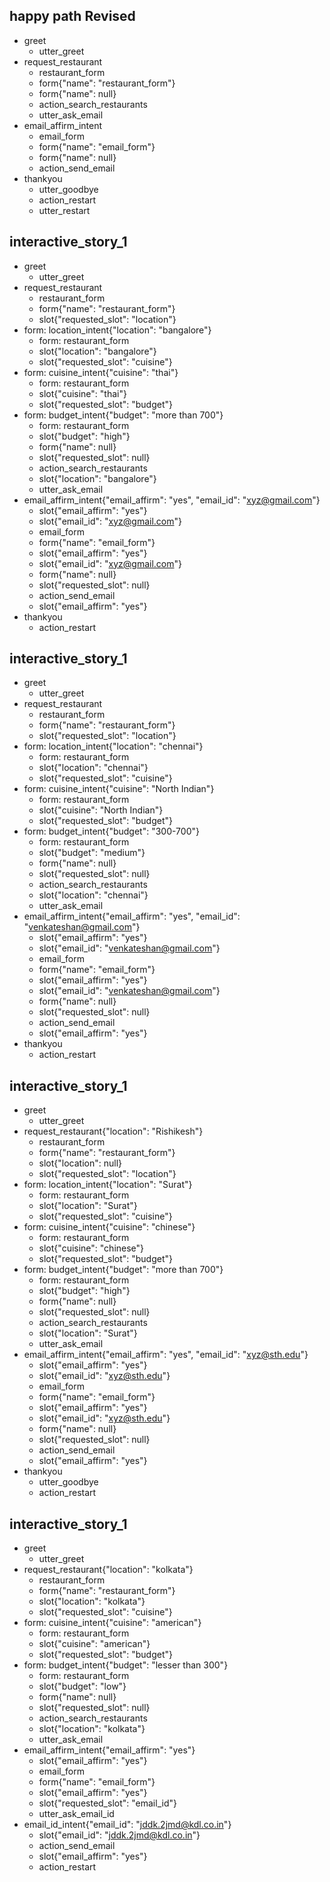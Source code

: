 ## happy path Revised
* greet
    - utter_greet
* request_restaurant
    - restaurant_form
    - form{"name": "restaurant_form"}
    - form{"name": null}
    - action_search_restaurants
    - utter_ask_email
* email_affirm_intent
    - email_form
    - form{"name": "email_form"}
    - form{"name": null}
    - action_send_email
* thankyou
    - utter_goodbye
	- action_restart
	- utter_restart	
	
## interactive_story_1
* greet
    - utter_greet
* request_restaurant
    - restaurant_form
    - form{"name": "restaurant_form"}
    - slot{"requested_slot": "location"}
* form: location_intent{"location": "bangalore"}
    - form: restaurant_form
    - slot{"location": "bangalore"}
    - slot{"requested_slot": "cuisine"}
* form: cuisine_intent{"cuisine": "thai"}
    - form: restaurant_form
    - slot{"cuisine": "thai"}
    - slot{"requested_slot": "budget"}
* form: budget_intent{"budget": "more than 700"}
    - form: restaurant_form
    - slot{"budget": "high"}
    - form{"name": null}
    - slot{"requested_slot": null}
    - action_search_restaurants
    - slot{"location": "bangalore"}
    - utter_ask_email
* email_affirm_intent{"email_affirm": "yes", "email_id": "xyz@gmail.com"}
    - slot{"email_affirm": "yes"}
    - slot{"email_id": "xyz@gmail.com"}
    - email_form
    - form{"name": "email_form"}
    - slot{"email_affirm": "yes"}
    - slot{"email_id": "xyz@gmail.com"}
    - form{"name": null}
    - slot{"requested_slot": null}
    - action_send_email
    - slot{"email_affirm": "yes"}
* thankyou
    - action_restart

## interactive_story_1
* greet
    - utter_greet
* request_restaurant
    - restaurant_form
    - form{"name": "restaurant_form"}
    - slot{"requested_slot": "location"}
* form: location_intent{"location": "chennai"}
    - form: restaurant_form
    - slot{"location": "chennai"}
    - slot{"requested_slot": "cuisine"}
* form: cuisine_intent{"cuisine": "North Indian"}
    - form: restaurant_form
    - slot{"cuisine": "North Indian"}
    - slot{"requested_slot": "budget"}
* form: budget_intent{"budget": "300-700"}
    - form: restaurant_form
    - slot{"budget": "medium"}
    - form{"name": null}
    - slot{"requested_slot": null}
    - action_search_restaurants
    - slot{"location": "chennai"}
    - utter_ask_email
* email_affirm_intent{"email_affirm": "yes", "email_id": "venkateshan@gmail.com"}
    - slot{"email_affirm": "yes"}
    - slot{"email_id": "venkateshan@gmail.com"}
    - email_form
    - form{"name": "email_form"}
    - slot{"email_affirm": "yes"}
    - slot{"email_id": "venkateshan@gmail.com"}
    - form{"name": null}
    - slot{"requested_slot": null}
    - action_send_email
    - slot{"email_affirm": "yes"}
* thankyou
    - action_restart

## interactive_story_1
* greet
    - utter_greet
* request_restaurant{"location": "Rishikesh"}
    - restaurant_form
    - form{"name": "restaurant_form"}
    - slot{"location": null}
    - slot{"requested_slot": "location"}
* form: location_intent{"location": "Surat"}
    - form: restaurant_form
    - slot{"location": "Surat"}
    - slot{"requested_slot": "cuisine"}
* form: cuisine_intent{"cuisine": "chinese"}
    - form: restaurant_form
    - slot{"cuisine": "chinese"}
    - slot{"requested_slot": "budget"}
* form: budget_intent{"budget": "more than 700"}
    - form: restaurant_form
    - slot{"budget": "high"}
    - form{"name": null}
    - slot{"requested_slot": null}
    - action_search_restaurants
    - slot{"location": "Surat"}
    - utter_ask_email
* email_affirm_intent{"email_affirm": "yes", "email_id": "xyz@sth.edu"}
    - slot{"email_affirm": "yes"}
    - slot{"email_id": "xyz@sth.edu"}
    - email_form
    - form{"name": "email_form"}
    - slot{"email_affirm": "yes"}
    - slot{"email_id": "xyz@sth.edu"}
    - form{"name": null}
    - slot{"requested_slot": null}
    - action_send_email
    - slot{"email_affirm": "yes"}
* thankyou
    - utter_goodbye
    - action_restart

## interactive_story_1
* greet
    - utter_greet
* request_restaurant{"location": "kolkata"}
    - restaurant_form
    - form{"name": "restaurant_form"}
    - slot{"location": "kolkata"}
    - slot{"requested_slot": "cuisine"}
* form: cuisine_intent{"cuisine": "american"}
    - form: restaurant_form
    - slot{"cuisine": "american"}
    - slot{"requested_slot": "budget"}
* form: budget_intent{"budget": "lesser than 300"}
    - form: restaurant_form
    - slot{"budget": "low"}
    - form{"name": null}
    - slot{"requested_slot": null}
    - action_search_restaurants
    - slot{"location": "kolkata"}
    - utter_ask_email
* email_affirm_intent{"email_affirm": "yes"}
    - slot{"email_affirm": "yes"}
    - email_form
    - form{"name": "email_form"}
    - slot{"email_affirm": "yes"}
    - slot{"requested_slot": "email_id"}
    - utter_ask_email_id
* email_id_intent{"email_id": "jddk.2jmd@kdl.co.in"}
    - slot{"email_id": "jddk.2jmd@kdl.co.in"}
    - action_send_email
    - slot{"email_affirm": "yes"}
    - action_restart
